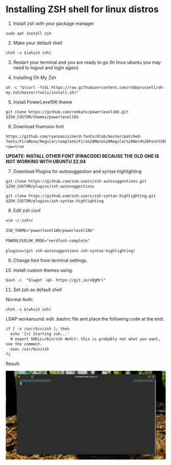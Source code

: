 # Installing ZSH shell for linux distros
1. Install zsh with your package manager
```
sudo apt install zsh
```
2. Make your default shell

```
chsh -s $(which zsh)
```

3. Restart your terminal and you are ready to go (In linux ubuntu you may need to logout and login again)

4. Installing Oh My Zsh

```
sh -c "$(curl -fsSL https://raw.githubusercontent.com/robbyrussell/oh-my-zsh/master/tools/install.sh)"
```

5. Install PowerLeve10K theme

```
git clone https://github.com/romkatv/powerlevel10k.git $ZSH_CUSTOM/themes/powerlevel10k
```

6. Download firamono font 

```
https://github.com/ryanoasis/nerd-fonts/blob/master/patched-fonts/FiraMono/Regular/complete/Fira%20Mono%20Regular%20Nerd%20Font%20Complete.otf?raw=true
```

**UPDATE:
INSTALL OTHER FONT (FIRACODE) BECAUSE THE OLD ONE IS NOT WORKING WITH UBUNTU 22.04**

7. Download Plugins for autosuggestion and syntax highlighting

```
git clone https://github.com/zsh-users/zsh-autosuggestions.git $ZSH_CUSTOM/plugins/zsh-autosuggestions
```

```
git clone https://github.com/zsh-users/zsh-syntax-highlighting.git $ZSH_CUSTOM/plugins/zsh-syntax-highlighting
```

8. Edit zsh conf

```
vim ~/.zshrc

ZSH_THEME="powerlevel10k/powerlevel10k"

POWERLEVEL9K_MODE="nerdfont-complete"

plugins=(git zsh-autosuggestions zsh-syntax-highlighting)
```

9. Change font from terminal settings.


10. Install custom themes using:

```
bash -c  "$(wget -qO- https://git.io/vQgMr)"
```

11. Set zsh as default shell

Normal Auth:

```
chsh -s $(which zsh)
```

LDAP workaround: edit .bashrc file and place the following code at the end:

```
if [ -x /usr/bin/zsh ]; then
  echo '[+] Starting zsh...'
  # export SHELL=/bin/zsh #edit: this is probably not what you want, see the comment.
  exec /usr/bin/zsh
fi
```


Result:

![alt text](sc_zsh.png "Zsh Screenshoot")
